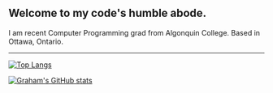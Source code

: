 ## Welcome to my code's humble abode.

I am recent Computer Programming grad from Algonquin College. Based in Ottawa, Ontario.

---

[![Top Langs](https://github-readme-stats.vercel.app/api/top-langs/?username=grahamcodes&theme=bear)](https://github.com/anuraghazra/github-readme-stats)

[![Graham's GitHub stats](https://github-readme-stats.vercel.app/api?username=grahamcodes&theme=bear)](https://github.com/anuraghazra/github-readme-stats)
